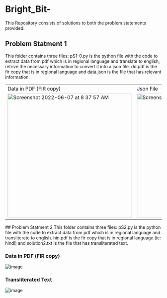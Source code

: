 # Bright_Bit-
This Repository consists of solutions to both the problem statements provided.

## Problem Statment 1
 This folder contains three files:
 pS1-0.py is the python file with the code to extract data from pdf which is in regional language and translate to english, retrive the necessary information to convert it into a json file.
 dd.pdf is the fir copy that is in regional language and data.json is the file that has relevant information.
 
 

<table>
  <tr>
    <td>Data in PDF (FIR copy)
</td>
     <td>Json File
</td>
  </tr>
  <tr>
    <td><img width="400" alt="Screenshot 2022-06-07 at 8 37 57 AM" src="https://user-images.githubusercontent.com/65002995/178814319-b5d89334-8a6a-45a6-b1c8-02b600fe4369.png">
</td>
    <td><img width="400" zoom="110%" alt="Screenshot 2022-06-07 at 8 38 17 AM" src="https://user-images.githubusercontent.com/65002995/178814284-88077537-6dad-469e-9f2e-2e7b830e7a80.png">
</td>
  </tr>
</table>
## Problem Statment 2
 This folder contains three files:
 pS2.py is the python file with the code to extract data from pdf which is in regional language and transliterate to english.
 hin.pdf is the fir copy that is in regional language (ie: hindi) and solution2.txt is the file that has transliterated text.
 
  ### Data in PDF (FIR copy)
![image](https://user-images.githubusercontent.com/65002995/178813016-315b56fc-a744-4700-b226-550200507d8c.png)
 ### Transliterated Text
![image](https://user-images.githubusercontent.com/65002995/178813057-0a375895-b4be-45c7-b797-737fad38f680.png)


